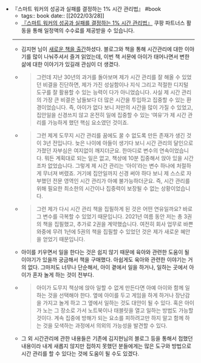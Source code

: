 - 『스마트 워커의 성공과 실패를 결정하는 1% 시간 관리법』 #book
	- tags:: book
	  date:: [[2022/03/28]]
	- [『스마트 워커의 성공과 실패를 결정하는 1% 시간 관리법』](https://link.coupang.com/a/lubSQ) 쿠팡 파트너스 활동을 통해 일정액의 수수료를 제공받을 수 있습니다.
	- ---
	- 김지현 님이 [새로운 책을 출간](https://brunch.co.kr/@ioojoo/117)하셨다. 블로그와 책을 통해 시간관리에 대한 이야기를 많이 나눠주셔서 즐겨 읽었는데, 이번 책 서문에 아이가 태어나면서 변한 삶에 대한 이야기가 있길래 관심이 더 생겼다.
	- > 그런데 지난 30년의 과거를 돌아보며 제가 시간 관리를 잘 해올 수 있었던 비결을 진단하면, 제가 가진 성실함이나 지식 그리고 적절한 디지털 도구를 잘 활용할 수 있는 능력이 다가 아니었습니다. 사실 제 시간 관리의 가장 큰 비결은 남들보다 더 많은 시간을 투입하고 집중할 수 있는 환경이었습니다. 즉, 아이가 없다 보니 저만의 시간을 많이 가질 수 있었고, 집안일을 신경쓰지 않고 온전히 일에 집중할 수 있는 ‘여유’가 제 시간 관리를 가능하게 했던 핵심 요소였던 것이죠.
	- > 그런 제게 도무지 시간 관리를 꿈에도 꿀 수 없도록 만든 존재가 생긴 것이 3년 전입니다. 늦은 나이에 아들이 생기다 보니 시간 관리의 달인으로 가졌던 자부심은 여지없이 깨지더군요. 한마디로 변수의 연속이었습니다. 뭐든 계획대로 되는 일은 없고, 책상에 10분 집중해서 앉아 있을 시간조차 없었습니다. 그렇게 제 시간 관리는 ‘아이’라는 변수 하나에 처절하게 무너져 버렸죠. 거기에 집안일까지 신경 써야 하다 보니 제 스스로 자부했던 전문 영역인 시간 관리가 아예 불가능하더군요. 즉, 시간 관리를 위해 필요한 최소한의 시간이나 집중력이 보장될 수 없는 상황이었습니다.
	- > 그런 제가 다시 시간 관리 책을 집필하게 된 것은 어떤 연유일까요? 바로 그 변수를 극복할 수 있었기 때문입니다. 2021년 여름 동안 저는 총 3권의 책을 집필했고, 추가로 2권을 계약했습니다. 여전히 회사 업무로 바쁜 와중에 무려 1년에 5권의 책을 집필할 수 있었던 것은 제가 새로운 혜안을 얻었기 때문입니다.
	- 아이를 키우면서 일을 한다는 것은 쉽지 않기 때문에 육아와 관련한 도움이 될 이야기가 있을까 궁금해서 책을 구매했다. 아쉽게도 육아와 관련한 이야기는 거의 없다. 그마저도 너무나 단순해서, 아이 곁에서 일을 하거나, 일하는 곳에서 아이가 혼자 놀게 하는 것이 전부다.
	- > 아이가 도무지 책상에 앉아 일할 수 없게 만든다면 아예 아이와 함께 일하는 것을 선택해야 한다. 옆에 아이를 두고 게임을 하게 하거나 장난감을 가지고 놀게 하고 그 옆에서 일하는 것도 대안이 될 수 있다. 혹은 아이가 노는 그 장소로 가서 노트북이나 태블릿을 열고 일하는 방법도 가능할 것이다. 계속 집중에 방해가 되는 요소를 피하려고만 하지 말고 함께 하는 것을 모색하는 과정에서 의외의 가능성을 발견할 수 있다.
	- 그 외 시간관리에 관한 내용들은 기존에 김지현님의 블로그 등을 통해서 접했던 내용이라 내게 새롭지 않지만 접하지 못했던 분들에게는 많은 도구와 방법으로 시간 관리를 할 수 있다는 것에 도움이 될 수도 있겠다.